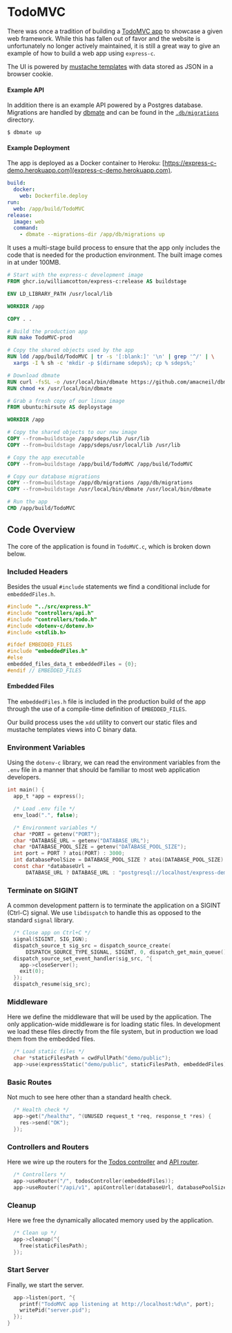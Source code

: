 # TodoMVC

There was once a tradition of building a [TodoMVC app](https://todomvc.com) to showcase a given web framework. While this has fallen out of favor and the website is unfortunately no longer actively maintained, it is still a great way to give an example of how to build a web app using `express-c`.

The UI is powered by [mustache templates](http://mustache.github.io/mustache.5.html) with data stored as JSON in a browser cookie.

#### Example API

In addition there is an example API powered by a Postgres database. Migrations are handled by [dbmate](https://github.com/amacneil/dbmate) and can be found in the [`.db/migrations`](https://github.com/williamcotton/express-c/tree/master/db/migrations) directory.

```
$ dbmate up
```

#### Example Deployment

The app is deployed as a Docker container to Heroku: [https://express-c-demo.herokuapp.com](express-c-demo.herokuapp.com).

```yml
build:
  docker:
    web: Dockerfile.deploy
run:
  web: /app/build/TodoMVC
release:
  image: web
  command:
    - dbmate --migrations-dir /app/db/migrations up
```

It uses a multi-stage build process to ensure that the app only includes the code that is needed for the production environment. The built image comes in at under 100MB.

```Dockerfile
# Start with the express-c development image
FROM ghcr.io/williamcotton/express-c:release AS buildstage

ENV LD_LIBRARY_PATH /usr/local/lib

WORKDIR /app

COPY . .

# Build the production app
RUN make TodoMVC-prod

# Copy the shared objects used by the app
RUN ldd /app/build/TodoMVC | tr -s '[:blank:]' '\n' | grep '^/' | \
  xargs -I % sh -c 'mkdir -p $(dirname sdeps%); cp % sdeps%;'

# Download dbmate
RUN curl -fsSL -o /usr/local/bin/dbmate https://github.com/amacneil/dbmate/releases/latest/download/dbmate-linux-amd64
RUN chmod +x /usr/local/bin/dbmate

# Grab a fresh copy of our linux image
FROM ubuntu:hirsute AS deploystage

WORKDIR /app

# Copy the shared objects to our new image
COPY --from=buildstage /app/sdeps/lib /usr/lib
COPY --from=buildstage /app/sdeps/usr/local/lib /usr/lib

# Copy the app executable
COPY --from=buildstage /app/build/TodoMVC /app/build/TodoMVC

# Copy our database migrations
COPY --from=buildstage /app/db/migrations /app/db/migrations
COPY --from=buildstage /usr/local/bin/dbmate /usr/local/bin/dbmate

# Run the app
CMD /app/build/TodoMVC

```

## Code Overview

The core of the application is found in `TodoMVC.c`, which is broken down below.

### Included Headers

Besides the usual `#include` statements we find a conditional include for `embeddedFiles.h`.

```c
#include "../src/express.h"
#include "controllers/api.h"
#include "controllers/todo.h"
#include <dotenv-c/dotenv.h>
#include <stdlib.h>

#ifdef EMBEDDED_FILES
#include "embeddedFiles.h"
#else
embedded_files_data_t embeddedFiles = {0};
#endif // EMBEDDED_FILES
```

#### Embedded Files

The `embeddedFiles.h` file is included in the production build of the app through the use of a compile-time definition of `EMBEDDED_FILES`.

Our build process uses the `xdd` utility to convert our static files and mustache templates views into C binary data.

### Environment Variables

Using the `dotenv-c` library, we can read the environment variables from the `.env` file in a manner that should be familiar to most web application developers.

```c
int main() {
  app_t *app = express();

  /* Load .env file */
  env_load(".", false);

  /* Environment variables */
  char *PORT = getenv("PORT");
  char *DATABASE_URL = getenv("DATABASE_URL");
  char *DATABASE_POOL_SIZE = getenv("DATABASE_POOL_SIZE");
  int port = PORT ? atoi(PORT) : 3000;
  int databasePoolSize = DATABASE_POOL_SIZE ? atoi(DATABASE_POOL_SIZE) : 5;
  const char *databaseUrl =
      DATABASE_URL ? DATABASE_URL : "postgresql://localhost/express-demo";

```

### Terminate on SIGINT

A common development pattern is to terminate the application on a SIGINT (Ctrl-C) signal. We use `libdispatch` to handle this as opposed to the standard `signal` library.

```c
  /* Close app on Ctrl+C */
  signal(SIGINT, SIG_IGN);
  dispatch_source_t sig_src = dispatch_source_create(
      DISPATCH_SOURCE_TYPE_SIGNAL, SIGINT, 0, dispatch_get_main_queue());
  dispatch_source_set_event_handler(sig_src, ^{
    app->closeServer();
    exit(0);
  });
  dispatch_resume(sig_src);
```

### Middleware

Here we define the middleware that will be used by the application. The only application-wide middleware is for loading static files. In development we load these files directly from the file system, but in production we load them from the embedded files.

```c
  /* Load static files */
  char *staticFilesPath = cwdFullPath("demo/public");
  app->use(expressStatic("demo/public", staticFilesPath, embeddedFiles));
```

### Basic Routes

Not much to see here other than a standard health check.

```c
  /* Health check */
  app->get("/healthz", ^(UNUSED request_t *req, response_t *res) {
    res->send("OK");
  });
```

### Controllers and Routers

Here we wire up the routers for the [Todos controller](https://github.com/williamcotton/express-c/tree/master/demo/controllers#todos-controller) and [API router](https://github.com/williamcotton/express-c/tree/master/demo/controllers#api-router).

```c
  /* Controllers */
  app->useRouter("/", todosController(embeddedFiles));
  app->useRouter("/api/v1", apiController(databaseUrl, databasePoolSize));
```

### Cleanup

Here we free the dynamically allocated memory used by the application.

```c
  /* Clean up */
  app->cleanup(^{
    free(staticFilesPath);
  });
```

### Start Server

Finally, we start the server.

```c
  app->listen(port, ^{
    printf("TodoMVC app listening at http://localhost:%d\n", port);
    writePid("server.pid");
  });
}
```
